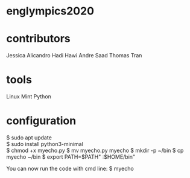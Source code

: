 # englympics2020

# contributors
Jessica Alicandro
Hadi Hawi
Andre Saad
Thomas Tran

# tools
Linux Mint
Python

# configuration
$ sudo apt update  
$ sudo install python3-minimal  
$ chmod +x myecho.py
$ mv myecho.py myecho
$ mkdir -p ~/bin
$ cp myecho ~/bin
$ export PATH=$PATH" :$HOME/bin"

You can now run the code with cmd line:
$ myecho <args>

